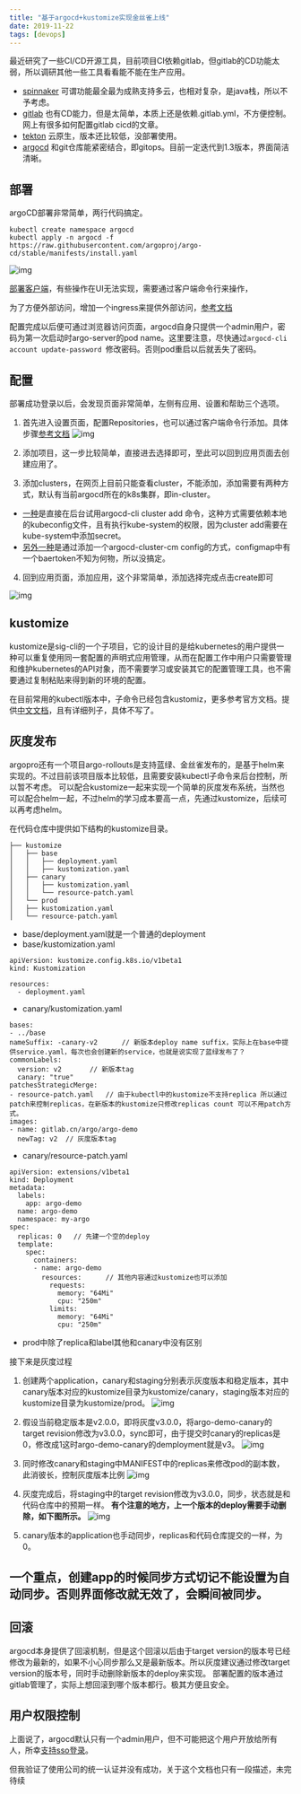 ```yaml
---
title: "基于argocd+kustomize实现金丝雀上线"
date: 2019-11-22
tags: [devops]
---
```


最近研究了一些CI/CD开源工具，目前项目CI依赖gitlab，但gitlab的CD功能太弱，所以调研其他一些工具看看能不能在生产应用。
* [spinnaker](https://www.spinnaker.io/) 可谓功能最全最为成熟支持多云，也相对复杂，是java栈，所以不予考虑。
* [gitlab](https://docs.gitlab.com/ee/ci/yaml/README.html#gitlab-cicd-pipeline-configuration-reference) 也有CD能力，但是太简单，本质上还是依赖.gitlab.yml，不方便控制。网上有很多如何配置gitlab cicd的文章。
* [tekton](https://github.com/tektoncd/pipeline) 云原生，版本还比较低，没部署使用。
* [argocd](https://argoproj.github.io/argo-cd/) 和git仓库能紧密结合，即gitops。目前一定迭代到1.3版本，界面简洁清晰。

## 部署
argoCD部署非常简单，两行代码搞定。

```
kubectl create namespace argocd
kubectl apply -n argocd -f https://raw.githubusercontent.com/argoproj/argo-cd/stable/manifests/install.yaml
```
![img](https://user-images.githubusercontent.com/3350002/69404265-d4a27380-0d37-11ea-95d6-d31924c08501.png)

[部署客户端](https://argoproj.github.io/argo-cd/getting_started/#2-download-argo-cd-cli)，有些操作在UI无法实现，需要通过客户端命令行来操作，

为了方便外部访问，增加一个ingress来提供外部访问，[参考文档](https://argoproj.github.io/argo-cd/operator-manual/ingress/)

配置完成以后便可通过浏览器访问页面，argocd自身只提供一个admin用户，密码为第一次启动时argo-server的pod name。这里要注意，尽快通过`argocd-cli account update-password `修改密码。否则pod重启以后就丢失了密码。

## 配置
部署成功登录以后，会发现页面非常简单，左侧有应用、设置和帮助三个选项。

1. 首先进入设置页面，配置Repositories，也可以通过客户端命令行添加。具体步骤[参考文档](https://argoproj.github.io/argo-cd/user-guide/private-repositories/)
![img](https://user-images.githubusercontent.com/3350002/69404035-24cd0600-0d37-11ea-8c0f-74f3f8751fef.png)

2. 添加项目，这一步比较简单，直接进去选择即可，至此可以回到应用页面去创建应用了。
3. 添加clusters，在网页上目前只能查看cluster，不能添加，添加需要有两种方式，默认有当前argocd所在的k8s集群，即in-cluster。
  * [一种](https://argoproj.github.io/argo-cd/operator-manual/security/#external-cluster-credentials)是直接在后台试用argocd-cli cluster add 命令，这种方式需要依赖本地的kubeconfig文件，且有执行kube-system的权限，因为cluster add需要在kube-system中添加secret。
  * [另外一种](https://argoproj.github.io/argo-cd/operator-manual/declarative-setup/#clusters)是通过添加一个argocd-cluster-cm config的方式，configmap中有一个baertoken不知为何物，所以没搞定。

4. 回到应用页面，添加应用，这个非常简单，添加选择完成点击create即可

![img](https://user-images.githubusercontent.com/3350002/69404191-9efd8a80-0d37-11ea-8ee6-034d5fdb6940.png)

## kustomize
kustomize是sig-cli的一个子项目，它的设计目的是给kubernetes的用户提供一种可以重复使用同一套配置的声明式应用管理，从而在配置工作中用户只需要管理和维护kubernetes的API对象，而不需要学习或安装其它的配置管理工具，也不需要通过复制粘贴来得到新的环境的配置。

在目前常用的kubectl版本中，子命令已经包含kustomiz，更多参考官方文档。提供[中文文档](https://github.com/kubernetes-sigs/kustomize/blob/master/examples/zh/README.md)，且有详细列子，具体不写了。

## 灰度发布
argopro还有一个项目argo-rollouts是支持蓝绿、金丝雀发布的，是基于helm来实现的。不过目前该项目版本比较低，且需要安装kubectl子命令来后台控制，所以暂不考虑。
可以配合kustomize一起来实现一个简单的灰度发布系统，当然也可以配合helm一起，不过helm的学习成本要高一点，先通过kustomize，后续可以再考虑helm。

在代码仓库中提供如下结构的kustomize目录。

```
├── kustomize
│   ├── base
│   │   ├── deployment.yaml
│   │   ├── kustomization.yaml
│   ├── canary
│   │   ├── kustomization.yaml
│   │   └── resource-patch.yaml
│   └── prod
│   ├── kustomization.yaml
│   └── resource-patch.yaml
```
* base/deployment.yaml就是一个普通的deployment
* base/kustomization.yaml

```
apiVersion: kustomize.config.k8s.io/v1beta1
kind: Kustomization

resources:
  - deployment.yaml
```

* canary/kustomization.yaml

```
bases:
- ../base
nameSuffix: -canary-v2		// 新版本deploy name suffix，实际上在base中提供service.yaml，每次也会创建新的service，也就是说实现了蓝绿发布了？
commonLabels:
  version: v2		// 新版本tag
  canary: "true"
patchesStrategicMerge:
- resource-patch.yaml	// 由于kubectl中的kustomize不支持replica 所以通过patch来控制replicas，在新版本的kustomize只修改replicas count 可以不用patch方式。
images:
- name: gitlab.cn/argo/argo-demo
  newTag: v2  // 灰度版本tag
```

* canary/resource-patch.yaml

```
apiVersion: extensions/v1beta1
kind: Deployment
metadata:
  labels:
    app: argo-demo
  name: argo-demo
  namespace: my-argo
spec:
  replicas: 0	// 先建一个空的deploy
  template:
    spec:
      containers:
      - name: argo-demo
        resources:		// 其他内容通过kustomize也可以添加
          requests:
            memory: "64Mi"
            cpu: "250m"
          limits:
            memory: "64Mi"
            cpu: "250m"
```

* prod中除了replica和label其他和canary中没有区别

接下来是灰度过程

1. 创建两个application，canary和staging分别表示灰度版本和稳定版本，其中canary版本对应的kustomize目录为kustomize/canary，staging版本对应的kustomize目录为kustomize/prod。
![img](https://user-images.githubusercontent.com/3350002/69404610-a8d3bd80-0d38-11ea-8371-2d14627d8b5d.png)

2. 假设当前稳定版本是v2.0.0，即将灰度v3.0.0，将argo-demo-canary的target revision修改为v3.0.0，sync即可，由于提交时canary的replicas是0，修改成1这时argo-demo-canary的demployment就是v3。
![img](https://user-images.githubusercontent.com/3350002/69404691-d7519880-0d38-11ea-8fcd-7597b3bf3f90.png)

3. 同时修改canary和staging中MANIFEST中的replicas来修改pod的副本数，此消彼长，控制灰度版本比例
![img](https://user-images.githubusercontent.com/3350002/69404783-108a0880-0d39-11ea-8f84-416820ec0231.png)

4. 灰度完成后，将staging中的target revision修改为v3.0.0，同步，状态就是和代码仓库中的预期一样。
**有个注意的地方，上一个版本的deploy需要手动删除，如下图所示。**
![img](https://user-images.githubusercontent.com/3350002/69404874-4b8c3c00-0d39-11ea-9dd6-6821bedd8391.png)

5. canary版本的application也手动同步，replicas和代码仓库提交的一样，为0。

## 一个重点，创建app的时候同步方式切记不能设置为自动同步。否则界面修改就无效了，会瞬间被同步。

## 回滚
argocd本身提供了回滚机制，但是这个回滚以后由于target version的版本号已经修改为最新的，如果不小心同步那么又是最新版本。所以灰度建议通过修改target version的版本号，同时手动删除新版本的deploy来实现。
部署配置的版本通过gitlab管理了，实际上想回滚到哪个版本都行。极其方便且安全。

## 用户权限控制
上面说了，argocd默认只有一个admin用户，但不可能把这个用户开放给所有人，所幸[支持sso登录](https://argoproj.github.io/argo-cd/operator-manual/sso/)。

但我验证了使用公司的统一认证并没有成功，关于这个文档也只有一段描述，未完待续
